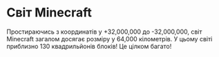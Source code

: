# Світ Minecraft

Простираючись з координатів у +32,000,000 до -32,000,000, світ Minecraft загалом
досягає розміру у 64,000 кілометрів. У цьому світі приблизно 130 квадрильйонів
блоків! Це цілком багато!
